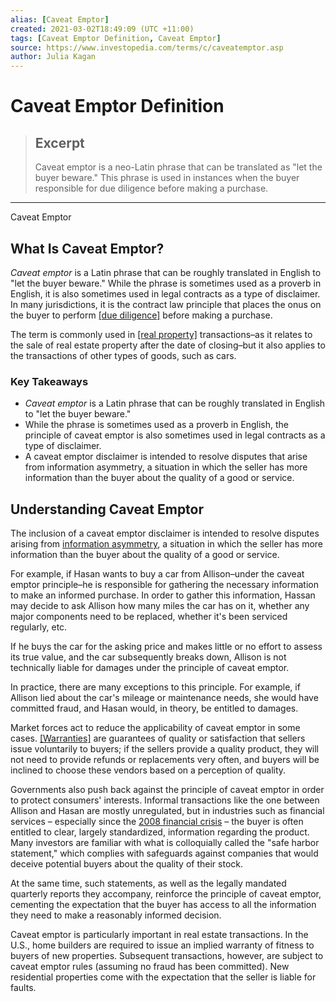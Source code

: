 ```yaml
---
alias: [Caveat Emptor]
created: 2021-03-02T18:49:09 (UTC +11:00)
tags: [Caveat Emptor Definition, Caveat Emptor]
source: https://www.investopedia.com/terms/c/caveatemptor.asp
author: Julia Kagan
---
```


# Caveat Emptor Definition

> ## Excerpt
> Caveat emptor is a neo-Latin phrase that can be translated as "let the buyer beware." This phrase is used in instances when the buyer responsible for due diligence before making a purchase.

---

Caveat Emptor
## What Is Caveat Emptor?

_Caveat emptor_ is a Latin phrase that can be roughly translated in English to "let the buyer beware." While the phrase is sometimes used as a proverb in English, it is also sometimes used in legal contracts as a type of disclaimer. In many jurisdictions, it is the contract law principle that places the onus on the buyer to perform [[due diligence]](https://www.investopedia.com/terms/d/duediligence.asp) before making a purchase.

The term is commonly used in [[real property]](https://www.investopedia.com/terms/r/real-property.asp) transactions–as it relates to the sale of real estate property after the date of closing–but it also applies to the transactions of other types of goods, such as cars.

### Key Takeaways

-   _Caveat emptor_ is a Latin phrase that can be roughly translated in English to "let the buyer beware."
-   While the phrase is sometimes used as a proverb in English, the principle of caveat emptor is also sometimes used in legal contracts as a type of disclaimer.
-   A caveat emptor disclaimer is intended to resolve disputes that arise from information asymmetry, a situation in which the seller has more information than the buyer about the quality of a good or service.

## Understanding Caveat Emptor

The inclusion of a caveat emptor disclaimer is intended to resolve disputes arising from [information asymmetry](https://www.investopedia.com/terms/a/asymmetricinformation.asp), a situation in which the seller has more information than the buyer about the quality of a good or service.

For example, if Hasan wants to buy a car from Allison–under the caveat emptor principle–he is responsible for gathering the necessary information to make an informed purchase. In order to gather this information, Hassan may decide to ask Allison how many miles the car has on it, whether any major components need to be replaced, whether it's been serviced regularly, etc.

If he buys the car for the asking price and makes little or no effort to assess its true value, and the car subsequently breaks down, Allison is not technically liable for damages under the principle of caveat emptor. 

In practice, there are many exceptions to this principle. For example, if Allison lied about the car's mileage or maintenance needs, she would have committed fraud, and Hasan would, in theory, be entitled to damages.

Market forces act to reduce the applicability of caveat emptor in some cases. [[Warranties]](https://www.investopedia.com/terms/w/warranty.asp) are guarantees of quality or satisfaction that sellers issue voluntarily to buyers; if the sellers provide a quality product, they will not need to provide refunds or replacements very often, and buyers will be inclined to choose these vendors based on a perception of quality. 

Governments also push back against the principle of caveat emptor in order to protect consumers' interests. Informal transactions like the one between Allison and Hasan are mostly unregulated, but in industries such as financial services – especially since the [2008 financial crisis](https://www.investopedia.com/terms/g/great-recession.asp) – the buyer is often entitled to clear, largely standardized, information regarding the product. Many investors are familiar with what is colloquially called the "safe harbor statement," which complies with safeguards against companies that would deceive potential buyers about the quality of their stock. 

At the same time, such statements, as well as the legally mandated quarterly reports they accompany, reinforce the principle of caveat emptor, cementing the expectation that the buyer has access to all the information they need to make a reasonably informed decision.

Caveat emptor is particularly important in real estate transactions. In the U.S., home builders are required to issue an implied warranty of fitness to buyers of new properties. Subsequent transactions, however, are subject to caveat emptor rules (assuming no fraud has been committed). New residential properties come with the expectation that the seller is liable for faults.
